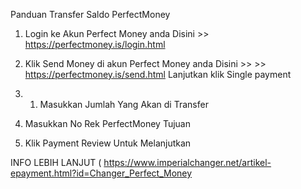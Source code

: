 Panduan Transfer Saldo PerfectMoney
1. Login ke Akun Perfect Money anda
Disini >> https://perfectmoney.is/login.html




2. Klik Send Money di akun Perfect Money anda
Disini >> >> https://perfectmoney.is/send.html
Lanjutkan klik Single payment 
3. 1. Masukkan Jumlah Yang Akan di Transfer 
2. Masukkan No Rek PerfectMoney Tujuan
3. Klik Payment Review Untuk Melanjutkan




INFO LEBIH LANJUT ( https://www.imperialchanger.net/artikel-epayment.html?id=Changer_Perfect_Money
